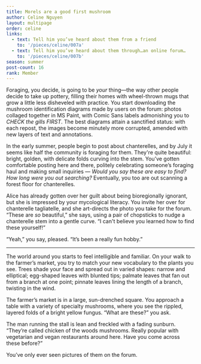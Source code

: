 ```yaml
---
title: Morels are a good first mushroom
author: Celine Nguyen
layout: multipage
order: celine
links:
  - text: Tell him you’ve heard about them from a friend
    to: '/pieces/celine/007a'
  - text: Tell him you’ve heard about them through…an online forum…
    to: '/pieces/celine/007b'
season: summer
post-count: 16
rank: Member
---
```


Foraging, you decide, is going to be *your* thing—the way other people decide to take up pottery, filling their homes with wheel-thrown mugs that grow a little less disheveled with practice. You start downloading the mushroom identification diagrams made by users on the forum: photos collaged together in MS Paint, with Comic Sans labels admonishing you to *CHECK the gills FIRST*. The best diagrams attain a sanctified status: with each repost, the images become minutely more corrupted, amended with new layers of text and annotations.

In the early summer, people begin to post about chanterelles, and by July it seems like half the community is foraging for them. They're quite beautiful: bright, golden, with delicate folds curving into the stem. You’ve gotten comfortable posting here and there, politely celebrating someone’s foraging haul and making small inquiries — *Would you say these are easy to find? How long were you out searching?* Eventually, you too are out scanning a forest floor for chanterelles.

Alice has already gotten over her guilt about being bioregionally ignorant, but she is impressed by your mycological literacy. You invite her over for chanterelle tagliatelle, and she art-directs the photo you take for the forum. “These are *so* beautiful,” she says, using a pair of chopsticks to nudge a chanterelle stem into a gentle curve. “I can't believe you learned how to find these yourself!”

“Yeah,” you say, pleased. “It’s been a really fun hobby.”

---

The world around you starts to feel intelligible and familiar. On your walk to the farmer’s market, you try to match your new vocabulary to the plants you see. Trees shade your face and spread out in varied shapes: narrow and elliptical; egg-shaped leaves with blunted tips; palmate leaves that fan out from a branch at one point; pinnate leaves lining the length of a branch, twisting in the wind.

The farmer’s market is in a large, sun-drenched square. You approach a table with a variety of specialty mushrooms, where you see the rippled, layered folds of a bright yellow fungus. “What are these?” you ask.

The man running the stall is lean and freckled with a fading sunburn. “They’re called chicken of the woods mushrooms. Really popular with vegetarian and vegan restaurants around here. Have you come across these before?”

You’ve only ever seen pictures of them on the forum.
